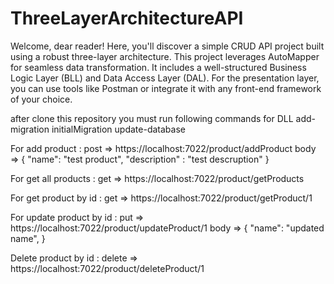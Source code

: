 # ThreeLayerArchitectureAPI

Welcome, dear reader! Here, you'll discover a simple CRUD API project built using a robust three-layer architecture. This project leverages AutoMapper for seamless data transformation. It includes a well-structured Business Logic Layer (BLL) and Data Access Layer (DAL). For the presentation layer, you can use tools like Postman or integrate it with any front-end framework of your choice.

after clone this repository you must run following commands for DLL
add-migration initialMigration
update-database

For add product :
post => https://localhost:7022/product/addProduct
body =>  {
    "name": "test product",
    "description" : "test descruption"
}

For get all products :
get => https://localhost:7022/product/getProducts

For get product by id :
get => https://localhost:7022/product/getProduct/1

For update product by id :
put => https://localhost:7022/product/updateProduct/1
body => {
    "name": "updated name", 
}

Delete product by id :
delete => https://localhost:7022/product/deleteProduct/1
